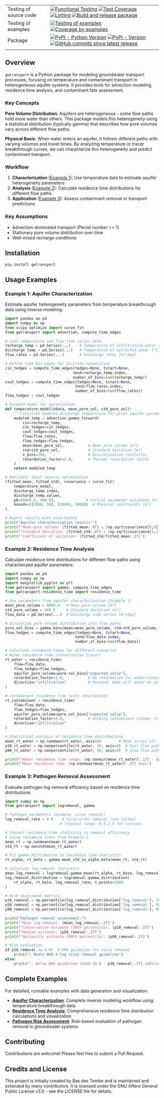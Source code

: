 |                        |                                                                                                                                                                                                                                                                                                                                                                                                                                                                                                                                                                                                                                                                                                                                                              |
| ---------------------- | ------------------------------------------------------------------------------------------------------------------------------------------------------------------------------------------------------------------------------------------------------------------------------------------------------------------------------------------------------------------------------------------------------------------------------------------------------------------------------------------------------------------------------------------------------------------------------------------------------------------------------------------------------------------------------------------------------------------------------------------------------------ |
| Testing of source code | [![Functional Testing](https://github.com/gwtransport/gwtransport/actions/workflows/functional_testing.yml/badge.svg?branch=main)](https://github.com/gwtransport/gwtransport/actions/workflows/functional_testing.yml) [![Test Coverage](https://gwtransport.github.io/gwtransport/coverage-badge.svg)](https://gwtransport.github.io/gwtransport/htmlcov/) [![Linting](https://github.com/gwtransport/gwtransport/actions/workflows/linting.yml/badge.svg?branch=main)](https://github.com/gwtransport/gwtransport/actions/workflows/linting.yml) [![Build and release package](https://github.com/gwtransport/gwtransport/actions/workflows/release.yml/badge.svg?branch=main)](https://github.com/gwtransport/gwtransport/actions/workflows/release.yml) |
| Testing of examples    | [![Testing of examples](https://github.com/gwtransport/gwtransport/actions/workflows/examples_testing.yml/badge.svg?branch=main)](https://github.com/gwtransport/gwtransport/actions/workflows/examples_testing.yml) [![Coverage by examples](https://gwtransport.github.io/gwtransport/coverage_examples-badge.svg)](https://gwtransport.github.io/gwtransport/htmlcov_examples/)                                                                                                                                                                                                                                                                                                                                                                           |
| Package                | [![PyPI - Python Version](https://img.shields.io/pypi/pyversions/gwtransport.svg?logo=python&label=Python&logoColor=gold)](https://pypi.org/project/gwtransport/) [![PyPI - Version](https://img.shields.io/pypi/v/gwtransport.svg?logo=pypi&label=PyPI&logoColor=gold)](https://pypi.org/project/gwtransport/) [![GitHub commits since latest release](https://img.shields.io/github/commits-since/gwtransport/gwtransport/latest?logo=github&logoColor=lightgrey)](https://github.com/gwtransport/gwtransport/compare/)                                                                                                                                                                                                                                    |
|                        |                                                                                                                                                                                                                                                                                                                                                                                                                                                                                                                                                                                                                                                                                                                                                              |

## Overview

`gwtransport` is a Python package for modeling groundwater transport processes, focusing on temperature and contaminant transport in heterogeneous aquifer systems. It provides tools for advection modeling, residence time analysis, and contaminant fate assessment.

### Key Concepts

**Pore Volume Distribution**: Aquifers are heterogeneous - some flow paths hold more water than others. This package models this heterogeneity using a statistical distribution (typically gamma) that describes how pore volumes vary across different flow paths.

**Physical Basis**: When water enters an aquifer, it follows different paths with varying volumes and travel times. By analyzing temperature or tracer breakthrough curves, we can characterize this heterogeneity and predict contaminant transport.

### Workflow

1. **Characterization** ([Example 1](#example-1-aquifer-characterization)): Use temperature data to estimate aquifer heterogeneity parameters
2. **Analysis** ([Example 2](#example-2-residence-time-analysis)): Calculate residence time distributions for different flow paths
3. **Application** ([Example 3](#example-3-pathogen-removal-assessment)): Assess contaminant removal or transport predictions

### Key Assumptions

- Advection-dominated transport (Péclet number >> 1)
- Stationary pore volume distribution over time
- Well-mixed recharge conditions

## Installation

```bash
pip install gwtransport
```

## Usage Examples

### Example 1: Aquifer Characterization

Estimate aquifer heterogeneity parameters from temperature breakthrough data using inverse modeling:

```python
import pandas as pd
import numpy as np
from scipy.optimize import curve_fit
from gwtransport import advection, compute_time_edges

# Load temperature and flow time series data
recharge_temp = pd.Series(...)    # Temperature of infiltrating water [°C]
discharge_temp = pd.Series(...)   # Temperature of extracted water [°C]
flow_rates = pd.Series(...)       # Discharge rates [m³/day]

# Define time bin edges for discrete convolution
cin_tedges = compute_time_edges(tedges=None, tstart=None,
                               tend=recharge_temp.index,
                               number_of_bins=len(recharge_temp))
cout_tedges = compute_time_edges(tedges=None, tstart=None,
                                tend=flow_rates.index,
                                number_of_bins=len(flow_rates))
flow_tedges = cout_tedges

# Forward model for optimization
def temperature_model(xdata, mean_pore_vol, std_pore_vol):
    """Calculate modeled discharge temperature for given aquifer parameters."""
    modeled_temp = advection.gamma_forward(
        cin=recharge_temp,
        cin_tedges=cin_tedges,
        cout_tedges=cout_tedges,
        flow=flow_rates,
        flow_tedges=flow_tedges,
        mean=mean_pore_vol,           # Mean pore volume [m³]
        std=std_pore_vol,             # Standard deviation [m³]
        n_bins=200,                   # Discretization resolution
        retardation_factor=2.0,       # Thermal retardation factor
    )
    return modeled_temp

# Nonlinear least squares optimization
(fitted_mean, fitted_std), covariance = curve_fit(
    temperature_model,
    discharge_temp.index,
    discharge_temp.values,
    p0=(8000.0, 400.0),              # Initial parameter estimates [m³]
    bounds=([1000, 50], [20000, 2000])  # Physical constraints [m³]
)

# Report results with uncertainty
print("Aquifer characterization results:")
print(f"Mean pore volume: {fitted_mean:.0f} ± {np.sqrt(covariance[0,0]):.0f} m³")
print(f"Standard deviation: {fitted_std:.0f} ± {np.sqrt(covariance[1,1]):.0f} m³")
print(f"Coefficient of variation: {fitted_std/fitted_mean:.2f}")
```

### Example 2: Residence Time Analysis

Calculate residence time distributions for different flow paths using characterized aquifer parameters:

```python
import pandas as pd
import numpy as np
import matplotlib.pyplot as plt
from gwtransport import gamma, compute_time_edges
from gwtransport.residence_time import residence_time

# Use parameters from aquifer characterization (Example 1)
mean_pore_volume = 8000.0   # Mean pore volume [m³]
std_pore_volume = 400.0     # Standard deviation [m³]
flow_data = pd.Series(...)  # Discharge time series [m³/day]

# Discretize pore volume distribution into flow paths
pore_vol_bins = gamma.bins(mean=mean_pore_volume, std=std_pore_volume, n_bins=1000)
flow_tedges = compute_time_edges(tedges=None, tstart=None,
                                tend=flow_data.index,
                                number_of_bins=len(flow_data))

# Calculate residence times for different scenarios
# Water residence time (conservative tracer)
rt_water = residence_time(
    flow=flow_data,
    flow_tedges=flow_tedges,
    aquifer_pore_volume=pore_vol_bins["expected_value"],
    retardation_factor=1.0,           # No retardation for water/conservative tracers
    direction="infiltration"          # Forward: when will water be extracted?
)

# Contaminant residence time (with retardation)
rt_contaminant = residence_time(
    flow=flow_data,
    flow_tedges=flow_tedges,
    aquifer_pore_volume=pore_vol_bins["expected_value"],
    retardation_factor=3.0,           # Sorbing contaminant (slower transport)
    direction="infiltration"
)

# Statistical analysis of residence time distributions
mean_rt_water = np.nanmean(rt_water, axis=0)        # Mean across all flow paths
p10_rt_water = np.nanpercentile(rt_water, 10, axis=0)  # Fast flow paths
p90_rt_water = np.nanpercentile(rt_water, 90, axis=0)  # Slow flow paths

print(f"Water residence time range: {np.nanmin(mean_rt_water):.1f} - {np.nanmax(mean_rt_water):.1f} days")
print(f"Mean residence time: {np.nanmean(mean_rt_water):.1f} days")
```

### Example 3: Pathogen Removal Assessment

Evaluate pathogen log-removal efficiency based on residence time distributions:

```python
import numpy as np
from gwtransport import logremoval, gamma

# Pathogen parameters (example: virus removal)
log_removal_rate = 0.8    # First-order removal rate [1/day]
                         # (typical range: 0.5-2.0 for viruses)

# Convert residence time statistics to removal efficiency
# Using residence times from Example 2
mean_rt = np.nanmean(mean_rt_water)
std_rt = np.nanstd(mean_rt_water)

# Fit gamma distribution to residence time statistics
rt_alpha, rt_beta = gamma.mean_std_to_alpha_beta(mean_rt, std_rt)

# Calculate log-removal statistics
mean_log_removal = logremoval.gamma_mean(rt_alpha, rt_beta, log_removal_rate)
log_removal_distribution = logremoval.gamma_distribution(
    rt_alpha, rt_beta, log_removal_rate, n_points=1000
)

# Risk assessment metrics
p10_removal = np.percentile(log_removal_distribution['log_removal'], 10)  # Conservative estimate
p50_removal = np.percentile(log_removal_distribution['log_removal'], 50)  # Median removal
p90_removal = np.percentile(log_removal_distribution['log_removal'], 90)  # Optimistic estimate

print("Pathogen removal assessment:")
print(f"Mean log-removal: {mean_log_removal:.2f}")
print(f"Conservative estimate (10th percentile): {p10_removal:.2f}")
print(f"Median estimate: {p50_removal:.2f}")
print(f"Optimistic estimate (90th percentile): {p90_removal:.2f}")

# Risk evaluation
if p10_removal >= 4.0:  # WHO guideline for virus removal
    print("✓ Meets WHO 4-log virus removal guideline")
else:
    print(f"⚠ Below WHO guideline (need {4.0 - p10_removal:.1f} additional log removal)")
```

## Complete Examples

For detailed, runnable examples with data generation and visualization:

- **[Aquifer Characterization](https://github.com/gwtransport/gwtransport/blob/main/examples/01_Estimate_aquifer_pore_volume_from_temperature_response.py)**: Complete inverse modeling workflow using temperature breakthrough data
- **[Residence Time Analysis](https://github.com/gwtransport/gwtransport/blob/main/examples/02_Estimate_the_residence_time_distribution.py)**: Comprehensive residence time distribution calculations and visualization
- **[Pathogen Risk Assessment](https://github.com/gwtransport/gwtransport/blob/main/examples/03_Log_removal.py)**: Risk-based evaluation of pathogen removal in groundwater systems

## Contributing

Contributions are welcome! Please feel free to submit a Pull Request.

## Credits and License

This project is initially created by Bas des Tombe and is maintained and extended by many contributors. It is licensed under the GNU Affero General Public License v3.0 - see the LICENSE file for details.
